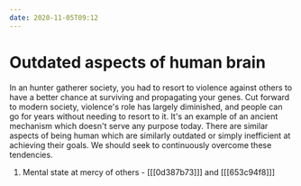 ```yaml
---
date: 2020-11-05T09:12
---
```


# Outdated aspects of human brain

In an hunter gatherer society, you had to resort to violence against others to have a better chance at surviving and propagating your genes. Cut forward to modern society, violence's role has largely diminished, and people can go for years without needing to resort to it. It's an example of an ancient mechanism which doesn't serve any purpose today. 
There are similar aspects of being human which are similarly outdated or simply inefficient at achieving their goals. We should seek to continuously overcome these tendencies.

1. Mental state at mercy of others - [[[0d387b73]]] and [[[653c94f8]]]
